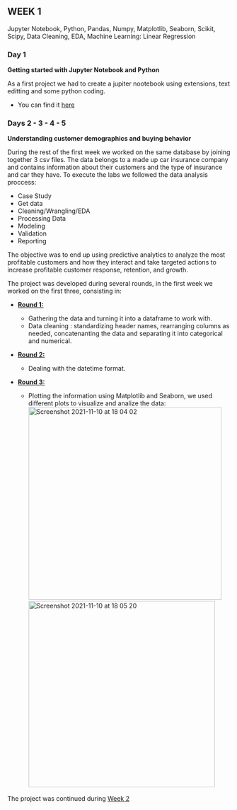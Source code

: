 ## WEEK 1

Jupyter Notebook, Python, Pandas, Numpy, Matplotlib, Seaborn, Scikit, Scipy, Data Cleaning, EDA, Machine Learning: Linear Regression

### Day 1

**Getting started with Jupyter Notebook and Python**

As a first project we had to create a jupiter nootebook using extensions, text editting and some python coding.
 
- You can find it [here](https://github.com/yamilart/DataLabs/blob/main/Week%201/Jupyterlab.ipynb)
 
 ### Days 2 - 3 - 4 - 5
 
**Understanding customer demographics and buying behavior**

During the rest of the first week we worked on the same database by joining together 3 csv files.
The data belongs to a made up car insurance company and contains information about their customers and the type of insurance and car they have.
To execute the labs we followed the data analysis proccess:
- Case Study
- Get data
- Cleaning/Wrangling/EDA
- Processing Data
- Modeling
- Validation
- Reporting

The objective was to end up using predictive analytics to analyze the most profitable customers and how they interact and take targeted actions to increase profitable customer response, retention, and growth.

The project was developed during several rounds, in the first week we worked on the first three, consisting in:

- [**Round 1:**](https://github.com/yamilart/DataLabs/blob/main/Week%201/Lab-CustomerAnalysisRound1.ipynb)
  - Gathering the data and turning it into a dataframe to work with.
  - Data cleaning : standardizing header names, rearranging columns as needed, concatenanting the data and separating it into categorical and numerical.

- [**Round 2:**](https://github.com/yamilart/DataLabs/blob/main/Week%201/Lab-CustomerAnalysisRound2.ipynb)
  - Dealing with the datetime format.

- [**Round 3:**](https://github.com/yamilart/DataLabs/blob/main/Week%201/Lab-CustomerAnalysisRound3.ipynb)
  - Plotting the information using Matplotlib and Seaborn, we used different plots to visualize and analize the data:
<img width="436" alt="Screenshot 2021-11-10 at 18 04 02" src="https://user-images.githubusercontent.com/81629326/141159003-f4cbc932-8d63-4dbc-94b7-01f0b39732c0.png"> <img width="421" alt="Screenshot 2021-11-10 at 18 05 20" src="https://user-images.githubusercontent.com/81629326/141159253-174160e4-73c8-4bdc-96d1-675a392a3c4e.png">


The project was continued during [Week 2](https://github.com/yamilart/DataLabs/blob/main/Week%202)
